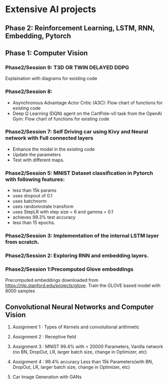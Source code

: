 # Extensive AI projects

## Phase 2: Reinforcement Learning, LSTM, RNN, Embedding, Pytorch
## Phase 1: Computer Vision

### Phase2/Session 9: T3D OR TWIN DELAYED DDPG
Explaination with diagrams for existing code

### Phase2/Session 8: 
- Asynchronous Advantage Actor Critic (A3C): Flow chart of functions for existing code
- Deep Q Learning (DQN) agent on the CartPole-v0 task from the OpenAI Gym:  Flow chart of functions for existing code

### Phase2/Session 7: Self Driving car using Kivy and Neural network with Full connected layers
- Enhance the model in the existing code
- Update the parameters
- Test with different maps.

### Phase2/Session 5: MNIST Dataset classification in Pytorch with following features:
- less than 15k params
- uses dropout of 0.1 
- uses batchnorm
- uses randomrotate transform
- uses StepLR with step size = 6 and gamma = 0.1
- achieves 99.3% test accuracy
- less than 15 epochs. 

### Phase2/Session 3: Implementation of the internal LSTM layer from scratch.

### Phase2/Session 2: Exploring RNN and embedding layers.

### Phase2/Session 1:Precomputed Glove embeddings
Precomputed embeddings downloaded from https://nlp.stanford.edu/projects/glove. Train the GLOVE based model with 8000 samples

## Convolutional Neural Networks and Computer Vision
1. Assignment 1 : Types of Kernels and convolutional arithmetic
2. Assignment 2 : Receptive field
3. Assignment 3 : MNIST 99.4% with < 20000 Parameters, Vanilla network (no BN, DropOut, LR, larger batch size, change in Optimizer, etc)
4. Assignment 4 : 99.4% accuracy Less than 15k Parameters(with BN, DropOut, LR, larger batch size, change in Optimizer, etc)

25. Car Image Generation with GANs


